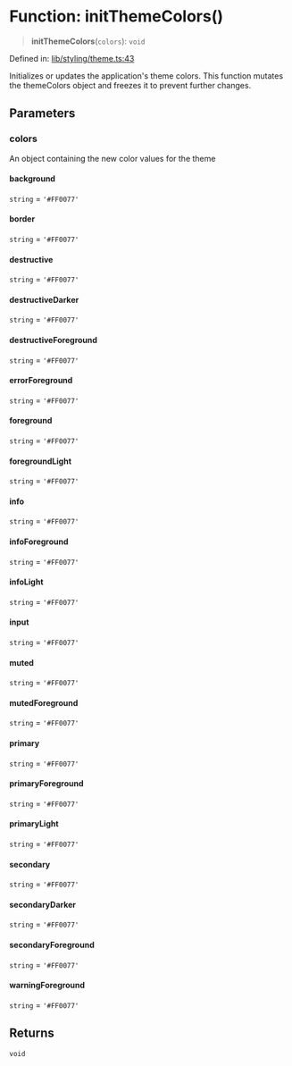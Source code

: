 # Function: initThemeColors()

> **initThemeColors**(`colors`): `void`

Defined in: [lib/styling/theme.ts:43](https://github.com/aldesgroup/goaldn/blob/b43e92ae42dcd6febc9c2c8f0742ef8c669d44f6/lib/styling/theme.ts#L43)

Initializes or updates the application's theme colors.
This function mutates the themeColors object and freezes it to prevent further changes.

## Parameters

### colors

An object containing the new color values for the theme

#### background

`string` = `'#FF0077'`

#### border

`string` = `'#FF0077'`

#### destructive

`string` = `'#FF0077'`

#### destructiveDarker

`string` = `'#FF0077'`

#### destructiveForeground

`string` = `'#FF0077'`

#### errorForeground

`string` = `'#FF0077'`

#### foreground

`string` = `'#FF0077'`

#### foregroundLight

`string` = `'#FF0077'`

#### info

`string` = `'#FF0077'`

#### infoForeground

`string` = `'#FF0077'`

#### infoLight

`string` = `'#FF0077'`

#### input

`string` = `'#FF0077'`

#### muted

`string` = `'#FF0077'`

#### mutedForeground

`string` = `'#FF0077'`

#### primary

`string` = `'#FF0077'`

#### primaryForeground

`string` = `'#FF0077'`

#### primaryLight

`string` = `'#FF0077'`

#### secondary

`string` = `'#FF0077'`

#### secondaryDarker

`string` = `'#FF0077'`

#### secondaryForeground

`string` = `'#FF0077'`

#### warningForeground

`string` = `'#FF0077'`

## Returns

`void`
